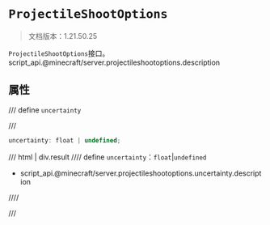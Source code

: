 # `ProjectileShootOptions`

> 文档版本：1.21.50.25

`ProjectileShootOptions`接口。script_api.@minecraft/server.projectileshootoptions.description

## 属性

/// define
`uncertainty`


///

```js
uncertainty: float | undefined;
```

/// html | div.result
//// define
`uncertainty`：`float`|`undefined`

- script_api.@minecraft/server.projectileshootoptions.uncertainty.description


////

///

